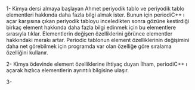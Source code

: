 1-	Kimya dersi almaya başlayan Ahmet periyodik tablo ve
periyodik tablo elementleri hakkında daha fazla bilgi almak ister. 
Bunun için periodiC++ ı açar karşısına çıkan periyodik tabloyu inceledikten sonra 
gözüne kestirdiği birkaç element hakkında daha fazla bilgi edinmek için bu elementlere sırasıyla tıklar. 
Elementlerin değişen özelliklerini görünce elementler hakkındaki merakı artar.
Periodic tablonun element özelliklerinin değişimini daha net görebilmek için programda var olan 
özelliğe göre sıralama özelliğini kullanır.

2-	Kimya ödevinde element özelliklerine ihtiyaç duyan İlham, 
periodiC++ ı açarak hızlıca elementlerin ayrıntılı bilgisine ulaşır.

3-
